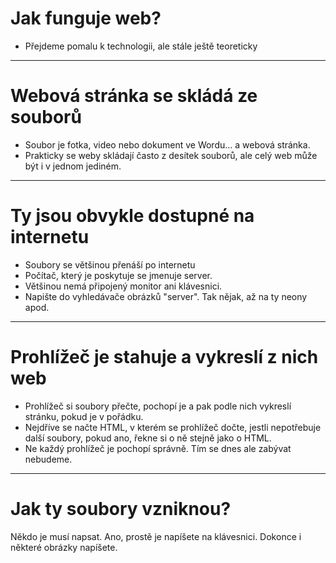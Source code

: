 <!-- .slide: data-state="c-slide-inter" -->

# Jak funguje web?

>>>
* Přejdeme pomalu k technologii, ale stále ještě teoreticky

---

# Webová stránka se skládá ze souborů

>>>
* Soubor je fotka, video nebo dokument ve Wordu… a webová stránka.
* Prakticky se weby skládají často z desítek souborů, ale celý web může být i v jednom jediném.

---

# Ty jsou obvykle dostupné na internetu

>>>
* Soubory se většinou přenáší po internetu
* Počítač, který je poskytuje se jmenuje server.
* Většinou nemá připojený monitor ani klávesnici.
* Napište do vyhledávače obrázků "server". Tak nějak, až na ty neony apod.

---

# Prohlížeč je stahuje a vykreslí z&nbsp;nich web

>>>
* Prohlížeč si soubory přečte, pochopí je a pak podle nich vykreslí stránku, pokud je v pořádku.
* Nejdříve se načte HTML, v kterém se prohlížeč dočte, jestli nepotřebuje další soubory, pokud ano, řekne si o ně stejně jako o HTML.
* Ne každý prohlížeč je pochopí správně. Tím se dnes ale zabývat nebudeme.

---

# Jak ty soubory vzniknou?

>>>
Někdo je musí napsat. Ano, prostě je napíšete na klávesnici.
Dokonce i některé obrázky napíšete.
